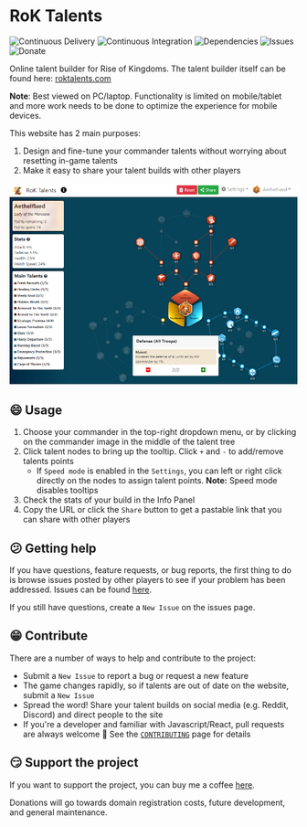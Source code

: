 # RoK Talents

![Continuous Delivery](https://github.com/sho-87/rok-talents/workflows/CD/badge.svg?branch=master) ![Continuous Integration](https://github.com/sho-87/rok-talents/workflows/CI/badge.svg?branch=develop) ![Dependencies](https://img.shields.io/david/sho-87/rok-talents) ![Issues](https://img.shields.io/github/issues/sho-87/rok-talents?link=https://github.com/sho-87/rok-talents/issues&link=https://github.com/sho-87/rok-talents/issues) ![Donate](https://img.shields.io/badge/Buy%20me%20a%20coffee-donate-blue?link=https://www.buymeacoffee.com/simonho&link=https://www.buymeacoffee.com/simonho)

Online talent builder for Rise of Kingdoms. The talent builder itself can be found here: [roktalents.com](https://www.roktalents.com)

**Note**: Best viewed on PC/laptop. Functionality is limited on mobile/tablet and more work needs to be done to optimize the experience for mobile devices.

This website has 2 main purposes:

 1. Design and fine-tune your commander talents without worrying about resetting in-game talents
 2. Make it easy to share your talent builds with other players

![Screenshot](screenshot.png)

## :smile: Usage

 1. Choose your commander in the top-right dropdown menu, or by clicking on the commander image in the middle of the talent tree
 2. Click talent nodes to bring up the tooltip. Click `+` and `-` to add/remove talents points
    - If `Speed mode` is enabled in the `Settings`, you can left or right click directly on the nodes to assign talent points. **Note:** Speed mode disables tooltips
 3. Check the stats of your build in the Info Panel
 4. Copy the URL or click the `Share` button to get a pastable link that you can share with other players

## :confused: Getting help

If you have questions, feature requests, or bug reports, the first thing to do is browse issues posted by other players to see if your problem has been addressed. Issues can be found [here](https://github.com/sho-87/rok-talents/issues).

If you still have questions, create a `New Issue` on the issues page.

## :grin: Contribute

There are a number of ways to help and contribute to the project:

- Submit a `New Issue` to report a bug or request a new feature
- The game changes rapidly, so if talents are out of date on the website, submit a `New Issue`
- Spread the word! Share your talent builds on social media (e.g. Reddit, Discord) and direct people to the site
- If you're a developer and familiar with Javascript/React, pull requests are always welcome :pray: See the [`CONTRIBUTING`](CONTRIBUTING.md) page for details

## :smirk: Support the project

If you want to support the project, you can buy me a coffee [here](https://www.buymeacoffee.com/simonho).

Donations will go towards domain registration costs, future development, and general maintenance.
